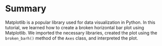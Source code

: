 # Summary

Matplotlib is a popular library used for data visualization in Python. In this tutorial, we learned how to create a broken horizontal bar plot using Matplotlib. We imported the necessary libraries, created the plot using the `broken_barh()` method of the `Axes` class, and interpreted the plot.
